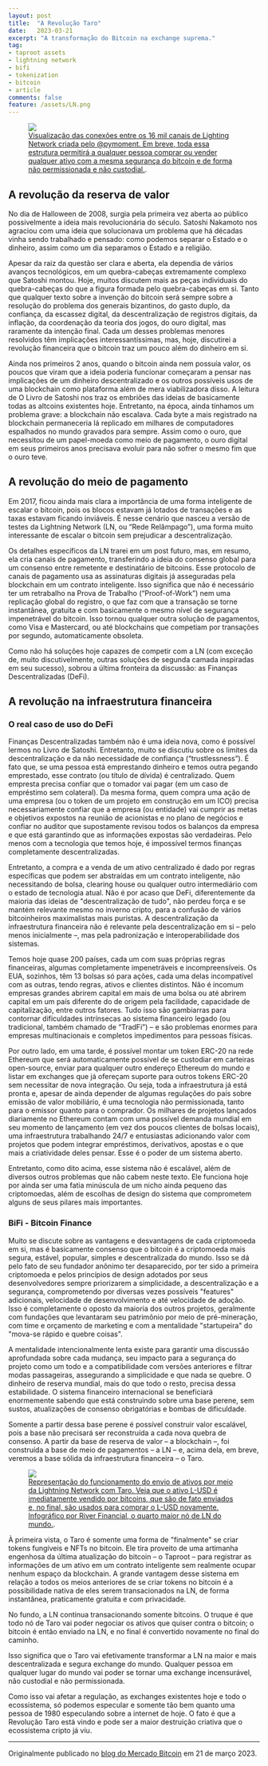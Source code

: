 ```yaml
---
layout: post
title:  "A Revolução Taro"
date:   2023-03-21
excerpt: "A transformação do Bitcoin na exchange suprema."
tag:
- taproot assets
- lightning network
- bifi
- tokenization
- bitcoin
- article
comments: false
feature: /assets/LN.png
---
```


<figure>
	<a href="https://twitter.com/pymoment/status/1458098341313716241"><img src="https://pbs.twimg.com/media/FDw0sELWEAkST26?format=png&name=900x900"></a>
	<figcaption><a href="https://twitter.com/pymoment/status/1458098341313716241" title="Visualização das conexões entre os 16 mil canais de Lighting Network criada pelo @pymoment. Em breve, toda essa estrutura permitirá a qualquer pessoa comprar ou vender qualquer ativo com a mesma segurança do bitcoin e de forma não permissionada e não custodial.">Visualização das conexões entre os 16 mil canais de Lighting Network criada pelo @pymoment. Em breve, toda essa estrutura permitirá a qualquer pessoa comprar ou vender qualquer ativo com a mesma segurança do bitcoin e de forma não permissionada e não custodial.</a>.</figcaption>
</figure>

## A revolução da reserva de valor

No dia de Halloween de 2008, surgia pela primeira vez aberta ao público possivelmente a ideia mais revolucionária do século. Satoshi Nakamoto nos agraciou com uma ideia que solucionava um problema que há décadas vinha sendo trabalhado e pensado: como podemos separar o Estado e o dinheiro, assim como um dia separamos o Estado e a religião. 

Apesar da raiz da questão ser clara e aberta, ela dependia de vários avanços tecnológicos, em um quebra-cabeças extremamente complexo que Satoshi montou. Hoje, muitos discutem mais as peças individuais do quebra-cabeças do que a figura formada pelo quebra-cabeças em si. Tanto que qualquer texto sobre a invenção do bitcoin será sempre sobre a resolução do problema dos generais bizantinos, do gasto duplo, da confiança, da escassez digital, da descentralização de registros digitais, da inflação, da coordenação da teoria dos jogos, do ouro digital, mas raramente da intenção final. Cada um desses problemas menores resolvidos têm implicações interessantíssimas, mas, hoje, discutirei a revolução financeira que o bitcoin traz um pouco além do dinheiro em si.

Ainda nos primeiros 2 anos, quando o bitcoin ainda nem possuía valor, os poucos que viram que a ideia poderia funcionar começaram a pensar nas implicações de um dinheiro descentralizado e os outros possíveis usos de uma blockchain como plataforma além de mera viabilizadora disso. A leitura de O Livro de Satoshi nos traz os embriões das ideias de basicamente todas as altcoins existentes hoje. Entretanto, na época, ainda tínhamos um problema grave: a blockchain não escalava. Cada byte a mais registrado na blockchain permaneceria lá replicado em milhares de computadores espalhados no mundo gravados para sempre. Assim como o ouro, que necessitou de um papel-moeda como meio de pagamento, o ouro digital em seus primeiros anos precisava evoluir para não sofrer o mesmo fim que o ouro teve.

## A revolução do meio de pagamento

Em 2017, ficou ainda mais clara a importância de uma forma inteligente de escalar o bitcoin, pois os blocos estavam já lotados de transações e as taxas estavam ficando inviáveis. É nesse cenário que nasceu a versão de testes da Lightning Network (LN, ou “Rede Relâmpago”), uma forma muito interessante de escalar o bitcoin sem prejudicar a descentralização. 

Os detalhes específicos da LN trarei em um post futuro, mas, em resumo, ela cria canais de pagamento, transferindo a ideia do consenso global para um consenso entre remetente e destinatário de bitcoins. Esse protocolo de canais de pagamento usa as assinaturas digitais já asseguradas pela blockchain em um contrato inteligente. Isso significa que não é necessário ter um retrabalho na Prova de Trabalho (“Proof-of-Work”) nem uma replicação global do registro, o que faz com que a transação se torne instantânea, gratuita e com basicamente o mesmo nível de segurança impenetrável do bitcoin. Isso tornou qualquer outra solução de pagamentos, como Visa e Mastercard, ou até blockchains que competiam por transações por segundo, automaticamente obsoleta. 

Como não há soluções hoje capazes de competir com a LN (com exceção de, muito discutivelmente, outras soluções de segunda camada inspiradas em seu sucesso), sobrou a última fronteira da discussão: as Finanças Descentralizadas (DeFi). 

## A revolução na infraestrutura financeira

### O real caso de uso do DeFi
Finanças Descentralizadas também não é uma ideia nova, como é possível lermos no Livro de Satoshi. Entretanto, muito se discutiu sobre os limites da descentralização e da não necessidade de confiança (“trustlessness”). É fato que, se uma pessoa está emprestando dinheiro e temos outra pegando emprestado, esse contrato (ou título de dívida) é centralizado. Quem empresta precisa confiar que o tomador vai pagar (em um caso de empréstimo sem colateral). Da mesma forma, quem compra uma ação de uma empresa (ou o token de um projeto em construção em um ICO) precisa necessariamente confiar que a empresa (ou entidade) vai cumprir as metas e objetivos expostos na reunião de acionistas e no plano de negócios e confiar no auditor que supostamente revisou todos os balanços da empresa e que está garantindo que as informações expostas são verdadeiras. Pelo menos com a tecnologia que temos hoje, é impossível termos finanças completamente descentralizadas.

Entretanto, a compra e a venda de um ativo centralizado é dado por regras específicas que podem ser abstraídas em um contrato inteligente, não necessitando de bolsa, clearing house ou qualquer outro intermediário com o estado de tecnologia atual. Não é por acaso que DeFi, diferentemente da maioria das ideias de "descentralização de tudo", não perdeu força e se mantém relevante mesmo no inverno cripto, para a confusão de vários bitcoinheiros maximalistas mais puristas. A descentralização da infraestrutura financeira não é relevante pela descentralização em si – pelo menos inicialmente –, mas pela padronização e interoperabilidade dos sistemas. 

Temos hoje quase 200 países, cada um com suas próprias regras financeiras, algumas completamente impenetráveis e incompreensíveis. Os EUA, sozinhos, têm 13 bolsas só para ações, cada uma delas incompatível com as outras, tendo regras, ativos e clientes distintos. Não é incomum empresas grandes abrirem capital em mais de uma bolsa ou até abrirem capital em um país diferente do de origem pela facilidade, capacidade de capitalização, entre outros fatores. Tudo isso são gambiarras para contornar dificuldades intrínsecas ao sistema financeiro legado (ou tradicional, também chamado de “TradFi”) – e são problemas enormes para empresas multinacionais e completos impedimentos para pessoas físicas. 

Por outro lado, em uma tarde, é possível montar um token ERC-20 na rede Ethereum que será automaticamente possível de se custodiar em carteiras open-source, enviar para qualquer outro endereço Ethereum do mundo e listar em exchanges que já ofereçam suporte para outros tokens ERC-20 sem necessitar de nova integração. Ou seja, toda a infraestrutura já está pronta e, apesar de ainda depender de algumas regulações do país sobre emissão de valor mobiliário, é uma tecnologia não permissionada, tanto para o emissor quanto para o comprador. Os milhares de projetos lançados diariamente no Ethereum contam com uma possível demanda mundial em seu momento de lançamento (em vez dos poucos clientes de bolsas locais), uma infraestrutura trabalhando 24/7 e entusiastas adicionando valor com projetos que podem integrar empréstimos, derivativos, apostas e o que mais a criatividade deles pensar. Esse é o poder de um sistema aberto.

Entretanto, como dito acima, esse sistema não é escalável, além de diversos outros problemas que não cabem neste texto. Ele funciona hoje por ainda ser uma fatia minúscula de um nicho ainda pequeno das criptomoedas, além de escolhas de design do sistema que comprometem alguns de seus pilares mais importantes.

### BiFi - Bitcoin Finance
Muito se discute sobre as vantagens e desvantagens de cada criptomoeda em si, mas é basicamente consenso que o bitcoin é a criptomoeda mais segura, estável, popular, simples e descentralizada do mundo. Isso se dá pelo fato de seu fundador anônimo ter desaparecido, por ter sido a primeira criptomoeda e pelos princípios de design adotados por seus desenvolvedores sempre priorizarem a simplicidade, a descentralização e a segurança, comprometendo por diversas vezes possíveis "features" adicionais, velocidade de desenvolvimento e até velocidade de adoção. Isso é completamente o oposto da maioria dos outros projetos, geralmente com fundações que levantaram seu patrimônio por meio de pré-mineração, com time e orçamento de marketing e com a mentalidade "startupeira" do "mova-se rápido e quebre coisas". 

A mentalidade intencionalmente lenta existe para garantir uma discussão aprofundada sobre cada mudança, seu impacto para a segurança do projeto como um todo e a compatibilidade com versões anteriores e filtrar modas passageiras, assegurando a simplicidade e que nada se quebre. O dinheiro de reserva mundial, mais do que todo o resto, precisa dessa estabilidade. O sistema financeiro internacional se beneficiará enormemente sabendo que está construindo sobre uma base perene, sem sustos, atualizações de consenso obrigatórias e bombas de dificuldade.

Somente a partir dessa base perene é possível construir valor escalável, pois a base não precisará ser reconstruída a cada nova quebra de consenso. A partir da base de reserva de valor – a blockchain –, foi construída a base de meio de pagamentos – a LN – e, acima dela, em breve, veremos a base sólida da infraestrutura financeira – o Taro.

<figure>
	<a href="https://river.com/learn/what-is-taro-in-bitcoin/"><img src="https://river.com/learn/images/articles/taro-bitcoin-lightning.png"></a>
	<figcaption><a href="https://river.com/learn/what-is-taro-in-bitcoin/" title="Representação do funcionamento do envio de ativos por meio da Lightning Network com Taro. Veja que o ativo L-USD é imediatamente vendido por bitcoins, que são de fato enviados e, no final, são usados para comprar o L-USD novamente. Infográfico por River Financial, o quarto maior nó de LN do mundo.">Representação do funcionamento do envio de ativos por meio da Lightning Network com Taro. Veja que o ativo L-USD é imediatamente vendido por bitcoins, que são de fato enviados e, no final, são usados para comprar o L-USD novamente. Infográfico por River Financial, o quarto maior nó de LN do mundo.</a>.</figcaption>
</figure>

À primeira vista, o Taro é somente uma forma de "finalmente" se criar tokens fungíveis e NFTs no bitcoin. Ele tira proveito de uma artimanha engenhosa da última atualização do bitcoin – o Taproot – para registrar as informações de um ativo em um contrato inteligente sem realmente ocupar nenhum espaço da blockchain. A grande vantagem desse sistema em relação a todos os meios anteriores de se criar tokens no bitcoin é a possibilidade nativa de eles serem transacionados na LN, de forma instantânea, praticamente gratuita e com privacidade. 

No fundo, a LN continua transacionando somente bitcoins. O truque é que todo nó de Taro vai poder negociar os ativos que quiser contra o bitcoin; o bitcoin é então enviado na LN, e no final é convertido novamente no final do caminho. 

Isso significa que o Taro vai efetivamente transformar a LN na maior e mais descentralizada e segura exchange do mundo. Qualquer pessoa em qualquer lugar do mundo vai poder se tornar uma exchange incensurável, não custodial e não permissionada.

Como isso vai afetar a regulação, as exchanges existentes hoje e todo o ecossistema, só podemos especular e somente tão bem quanto uma pessoa de 1980 especulando sobre a internet de hoje. O fato é que a Revolução Taro está vindo e pode ser a maior destruição criativa que o ecossistema cripto já viu.

---

Originalmente publicado no [blog do Mercado Bitcoin](https://www.mercadobitcoin.com.br/economia-digital/bitcoin/revolucao-taro-transformacao-do-bitcoin-na-exchange-suprema/) em 21 de março 2023.

